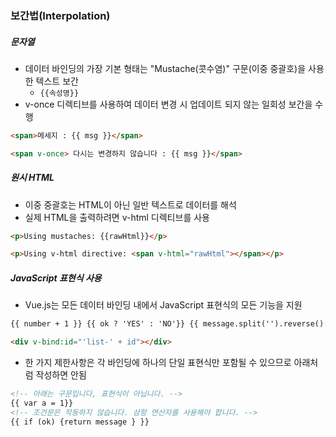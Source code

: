 ### 보간법(Interpolation)

##### 문자열

- 데이터 바인딩의 가장 기본 형태는 "Mustache(콧수염)" 구문(이중 중괄호)을 사용한 텍스트 보간
  - `{{속성명}}`
- v-once 디렉티브를 사용하여 데이터 변경 시 업데이트 되지 않는 일회성 보간을 수행

```html
<span>메세지 : {{ msg }}</span>

<span v-once> 다시는 변경하지 않습니다 : {{ msg }}</span>
```

##### 원시 HTML

- 이중 중괄호는 HTML이 아닌 일반 텍스트로 데이터를 해석
- 실제 HTML을 출력하려면 v-html 디렉티브를 사용

```html
<p>Using mustaches: {{rawHtml}}</p>

<p>Using v-html directive: <span v-html="rawHtml"></span></p>
```

##### JavaScript 표현식 사용

- Vue.js는 모든 데이터 바인딩 내에서 JavaScript 표현식의 모든 기능을 지원

```html
{{ number + 1 }} {{ ok ? 'YES' : 'NO'}} {{ message.split('').reverse().join('') }}

<div v-bind:id="'list-' + id"></div>
```

- 한 가지 제한사항은 각 바인딩에 하나의 단일 표현식만 포함될 수 있으므로 아래처럼 작성하면 안됨

```html
<!-- 아래는 구문입니다, 표현식이 아닙니다. -->
{{ var a = 1}}
<!-- 조건문은 작동하지 않습니다. 삼항 연산자를 사용해야 합니다. -->
{{ if (ok) {return message } }}
```